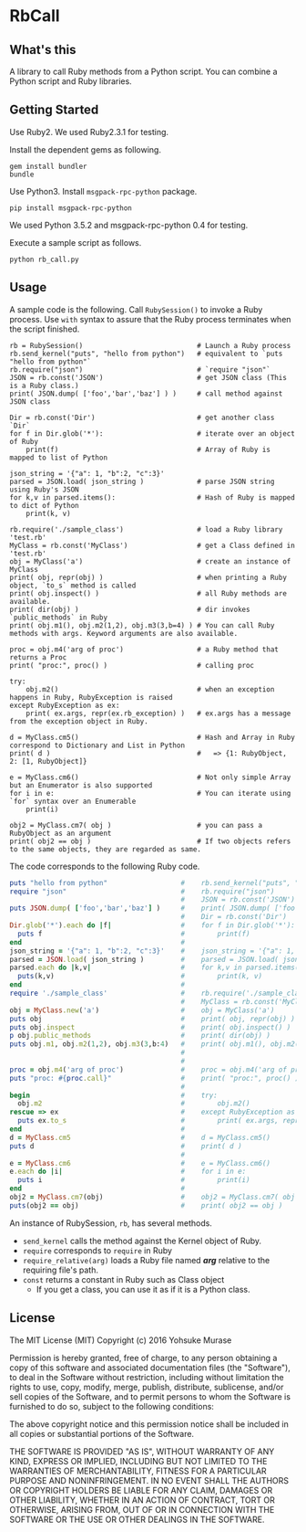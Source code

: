 # RbCall

## What's this

A library to call Ruby methods from a Python script.
You can combine a Python script and Ruby libraries.

## Getting Started

Use Ruby2. We used Ruby2.3.1 for testing.

Install the dependent gems as following.

```
gem install bundler
bundle
```

Use Python3. Install `msgpack-rpc-python` package.

```
pip install msgpack-rpc-python
```

We used Python 3.5.2 and msgpack-rpc-python 0.4 for testing.

Execute a sample script as follows.

```
python rb_call.py
```

## Usage

A sample code is the following.
Call `RubySession()` to invoke a Ruby process. Use `with` syntax to assure that the Ruby process terminates when the script finished.

```py3
rb = RubySession()                            # Launch a Ruby process
rb.send_kernel("puts", "hello from python")   # equivalent to `puts "hello from python"`
rb.require("json")                            # `require "json"`
JSON = rb.const('JSON')                       # get JSON class (This is a Ruby class.)
print( JSON.dump( ['foo','bar','baz'] ) )     # call method against JSON class

Dir = rb.const('Dir')                         # get another class `Dir`
for f in Dir.glob('*'):                       # iterate over an object of Ruby
    print(f)                                  # Array of Ruby is mapped to list of Python

json_string = '{"a": 1, "b":2, "c":3}'
parsed = JSON.load( json_string )             # parse JSON string using Ruby's JSON
for k,v in parsed.items():                    # Hash of Ruby is mapped to dict of Python
    print(k, v)

rb.require('./sample_class')                  # load a Ruby library 'test.rb'
MyClass = rb.const('MyClass')                 # get a Class defined in 'test.rb'
obj = MyClass('a')                            # create an instance of MyClass
print( obj, repr(obj) )                       # when printing a Ruby object, `to_s` method is called
print( obj.inspect() )                        # all Ruby methods are available.
print( dir(obj) )                             # dir invokes `public_methods` in Ruby
print( obj.m1(), obj.m2(1,2), obj.m3(3,b=4) ) # You can call Ruby methods with args. Keyword arguments are also available.

proc = obj.m4('arg of proc')                  # a Ruby method that returns a Proc
print( "proc:", proc() )                      # calling proc

try:
    obj.m2()                                  # when an exception happens in Ruby, RubyException is raised
except RubyException as ex:
    print( ex.args, repr(ex.rb_exception) )   # ex.args has a message from the exception object in Ruby.

d = MyClass.cm5()                             # Hash and Array in Ruby correspond to Dictionary and List in Python
print( d )                                    #   => {1: RubyObject, 2: [1, RubyObject]}

e = MyClass.cm6()                             # Not only simple Array but an Enumerator is also supported
for i in e:                                   # You can iterate using `for` syntax over an Enumerable
    print(i)

obj2 = MyClass.cm7( obj )                     # you can pass a RubyObject as an argument
print( obj2 == obj )                          # If two objects refers to the same objects, they are regarded as same.
```

The code corresponds to the following Ruby code.

```rb
puts "hello from python"                  #    rb.send_kernel("puts", "hello from python")
require "json"                            #    rb.require("json")
                                          #    JSON = rb.const('JSON')
puts JSON.dump( ['foo','bar','baz'] )     #    print( JSON.dump( ['foo','bar','baz'] ) )
                                          #    Dir = rb.const('Dir')
Dir.glob('*').each do |f|                 #    for f in Dir.glob('*'):
  puts f                                  #        print(f)
end                                       #
json_string = '{"a": 1, "b":2, "c":3}'    #    json_string = '{"a": 1, "b":2, "c":3}'
parsed = JSON.load( json_string )         #    parsed = JSON.load( json_string )
parsed.each do |k,v|                      #    for k,v in parsed.items():
  puts(k,v)                               #        print(k, v)
end                                       #
require './sample_class'                  #    rb.require('./sample_class')
                                          #    MyClass = rb.const('MyClass')
obj = MyClass.new('a')                    #    obj = MyClass('a')
puts obj                                  #    print( obj, repr(obj) )
puts obj.inspect                          #    print( obj.inspect() )
p obj.public_methods                      #    print( dir(obj) )
puts obj.m1, obj.m2(1,2), obj.m3(3,b:4)   #    print( obj.m1(), obj.m2(1,2), obj.m3(3,b=4))
                                          #
                                          #
proc = obj.m4('arg of proc')              #    proc = obj.m4('arg of proc')
puts "proc: #{proc.call}"                 #    print( "proc:", proc() )
                                          #
begin                                     #    try:
  obj.m2                                  #        obj.m2()
rescue => ex                              #    except RubyException as ex:
  puts ex.to_s                            #        print( ex.args, repr(ex.rb_exception) )
end                                       #
d = MyClass.cm5                           #    d = MyClass.cm5()
puts d                                    #    print( d )
                                          #
e = MyClass.cm6                           #    e = MyClass.cm6()
e.each do |i|                             #    for i in e:
  puts i                                  #        print(i)
end                                       #
obj2 = MyClass.cm7(obj)                   #    obj2 = MyClass.cm7( obj )
puts(obj2 == obj)                         #    print( obj2 == obj )
```


An instance of RubySession, `rb`, has several methods.

- `send_kernel` calls the method against the Kernel object of Ruby.
- `require` corresponds to `require` in Ruby
- `require_relative(arg)` loads a Ruby file named ***arg*** relative to the requiring file's path.
- `const` returns a constant in Ruby such as Class object
    - If you get a class, you can use it as if it is a Python class.

## License

The MIT License (MIT)
Copyright (c) 2016 Yohsuke Murase

Permission is hereby granted, free of charge, to any person obtaining a copy of this software and associated documentation files (the "Software"), to deal in the Software without restriction, including without limitation the rights to use, copy, modify, merge, publish, distribute, sublicense, and/or sell copies of the Software, and to permit persons to whom the Software is furnished to do so, subject to the following conditions:

The above copyright notice and this permission notice shall be included in all copies or substantial portions of the Software.

THE SOFTWARE IS PROVIDED "AS IS", WITHOUT WARRANTY OF ANY KIND, EXPRESS OR IMPLIED, INCLUDING BUT NOT LIMITED TO THE WARRANTIES OF MERCHANTABILITY, FITNESS FOR A PARTICULAR PURPOSE AND NONINFRINGEMENT. IN NO EVENT SHALL THE AUTHORS OR COPYRIGHT HOLDERS BE LIABLE FOR ANY CLAIM, DAMAGES OR OTHER LIABILITY, WHETHER IN AN ACTION OF CONTRACT, TORT OR OTHERWISE, ARISING FROM, OUT OF OR IN CONNECTION WITH THE SOFTWARE OR THE USE OR OTHER DEALINGS IN THE SOFTWARE.

